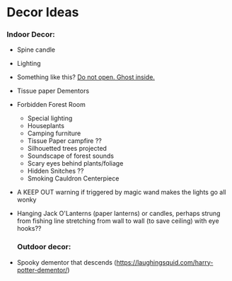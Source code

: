 # Decor Ideas

### Indoor Decor:

- Spine candle

- Lighting

- Something like this? [Do not open. Ghost inside.](https://twitter.com/haleshannon/status/1033394022960623616)

- Tissue paper Dementors

- Forbidden Forest Room

  - Special lighting
  - Houseplants
  - Camping furniture
  - Tissue Paper campfire ??
  - Silhouetted trees projected
  - Soundscape of forest sounds
  - Scary eyes behind plants/foliage
  - Hidden Snitches ??
  - Smoking Cauldron Centerpiece

- A KEEP OUT warning if triggered by magic wand makes the lights go all wonky 

- Hanging Jack O'Lanterns (paper lanterns) or candles, perhaps strung from fishing line stretching from wall to wall (to save ceiling) with eye hooks??



  ### Outdoor decor:

- Spooky dementor that descends  (https://laughingsquid.com/harry-potter-dementor/)